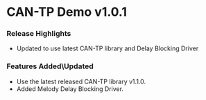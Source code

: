 # CAN-TP Demo v1.0.1

### Release Highlights
- Updated to use latest CAN-TP library and Delay Blocking Driver

### Features Added\Updated
- Use the latest released CAN-TP library v1.1.0.
- Added Melody Delay Blocking Driver.
